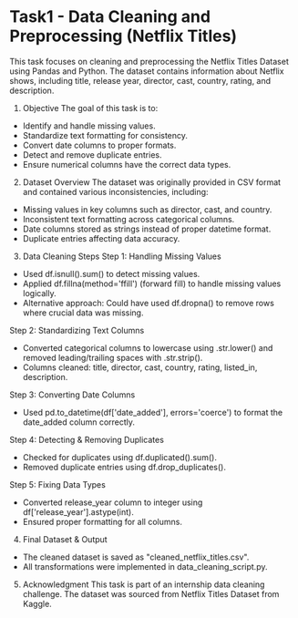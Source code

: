 # Task1 - Data Cleaning and Preprocessing (Netflix Titles)

This task focuses on cleaning and preprocessing the Netflix Titles Dataset using Pandas and Python. The dataset contains information about Netflix shows, including title, release year, director, cast, country, rating, and description.

1. Objective
The goal of this task is to:
- Identify and handle missing values.
- Standardize text formatting for consistency.
- Convert date columns to proper formats.
- Detect and remove duplicate entries.
- Ensure numerical columns have the correct data types.

2. Dataset Overview
The dataset was originally provided in CSV format and contained various inconsistencies, including:
- Missing values in key columns such as director, cast, and country.
- Inconsistent text formatting across categorical columns.
- Date columns stored as strings instead of proper datetime format.
- Duplicate entries affecting data accuracy.

3. Data Cleaning Steps
Step 1: Handling Missing Values
- Used df.isnull().sum() to detect missing values.
- Applied df.fillna(method='ffill') (forward fill) to handle missing values logically.
- Alternative approach: Could have used df.dropna() to remove rows where crucial data was missing.

Step 2: Standardizing Text Columns
- Converted categorical columns to lowercase using .str.lower() and removed leading/trailing spaces with .str.strip().
- Columns cleaned: title, director, cast, country, rating, listed_in, description.

Step 3: Converting Date Columns
- Used pd.to_datetime(df['date_added'], errors='coerce') to format the date_added column correctly.

Step 4: Detecting & Removing Duplicates
- Checked for duplicates using df.duplicated().sum().
- Removed duplicate entries using df.drop_duplicates().

Step 5: Fixing Data Types
- Converted release_year column to integer using df['release_year'].astype(int).
- Ensured proper formatting for all columns.

4. Final Dataset & Output
- The cleaned dataset is saved as "cleaned_netflix_titles.csv".
- All transformations were implemented in data_cleaning_script.py.

5. Acknowledgment
This task is part of an internship data cleaning challenge. The dataset was sourced from Netflix Titles Dataset from Kaggle.



